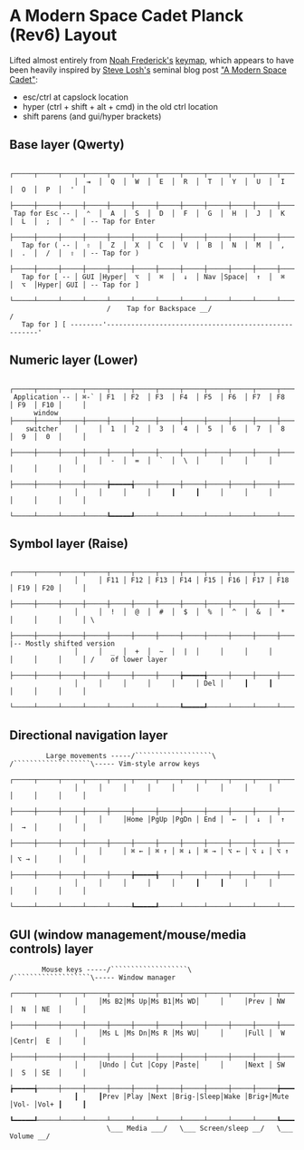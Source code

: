 # A Modern Space Cadet Planck (Rev6) Layout

Lifted almost entirely from [Noah Frederick's](https://noahfrederick.com/log/the-planck-keyboard) [keymap](https://github.com/noahfrederick/qmk-keymaps), which appears to have been heavily inspired by [Steve Losh's](https://stevelosh.com) seminal blog post ["A Modern Space Cadet"](https://stevelosh.com/blog/2012/10/a-modern-space-cadet/):

- esc/ctrl at capslock location
- hyper (ctrl + shift + alt + cmd) in the old ctrl location
- shift parens (and gui/hyper brackets)

## Base layer (Qwerty)

                    ┌─────┬─────┬─────┬─────┬─────┬─────┬─────┬─────┬─────┬─────┬─────┬─────┐
                    │  ⇥  │  Q  │  W  │  E  │  R  │  T  │  Y  │  U  │  I  │  O  │  P  │  '  │
                    ├─────┼─────┼─────┼─────┼─────┼─────┼─────┼─────┼─────┼─────┼─────┼─────┤
     Tap for Esc -- │  ⌃  │  A  │  S  │  D  │  F  │  G  │  H  │  J  │  K  │  L  │  ;  │  ⌃  │ -- Tap for Enter
                    ├─────┼─────┼─────┼─────┼─────┼─────┼─────┼─────┼─────┼─────┼─────┼─────┤
       Tap for ( -- │  ⇧  │  Z  │  X  │  C  │  V  │  B  │  N  │  M  │  ,  │  .  │  /  │  ⇧  │ -- Tap for )
                    ├─────┼─────┼─────┼─────┼─────┼─────┼─────┼─────┼─────┼─────┼─────┼─────┤
       Tap for [ -- │ GUI │Hyper│  ⌥  │  ⌘  │  ↓  │ Nav │Space│  ↑  │  ⌘  │  ⌥  │Hyper│ GUI │ -- Tap for ]
                    └─────┴─────┴─────┴─────┴─────┴─────┴─────┴─────┴─────┴─────┴─────┴─────┘
                            /    Tap for Backspace __/                            /
       Tap for ] [ --------'-----------------------------------------------------'



## Numeric layer (Lower)

                    ┌─────┬─────┬─────┬─────┬─────┬─────┬─────┬─────┬─────┬─────┬─────┬─────┐
     Application -- │ ⌘-` │ F1  │ F2  │ F3  │ F4  │ F5  │ F6  │ F7  │ F8  │ F9  │ F10 │     │
          window    ├─────┼─────┼─────┼─────┼─────┼─────┼─────┼─────┼─────┼─────┼─────┼─────┤
        switcher    │     │  1  │  2  │  3  │  4  │  5  │  6  │  7  │  8  │  9  │  0  │     │
                    ├─────┼─────┼─────┼─────┼─────┼─────┼─────┼─────┼─────┼─────┼─────┼─────┤
                    │     │  -  │  =  │  `  │  \  │     │     │     │     │     │     │     │
                    ├─────┼─────┼─────┼─────╆━━━━━╅─────┼─────┼─────┼─────┼─────┼─────┼─────┤
                    │     │     │     │     ┃     ┃     │     │     │     │     │     │     │
                    └─────┴─────┴─────┴─────┺━━━━━┹─────┴─────┴─────┴─────┴─────┴─────┴─────┘



## Symbol layer (Raise)

                    ┌─────┬─────┬─────┬─────┬─────┬─────┬─────┬─────┬─────┬─────┬─────┬─────┐
                    │     │ F11 │ F12 │ F13 │ F14 │ F15 │ F16 │ F17 │ F18 │ F19 │ F20 │     │
                    ├─────┼─────┼─────┼─────┼─────┼─────┼─────┼─────┼─────┼─────┼─────┼─────┤
                    │     │  !  │  @  │  #  │  $  │  %  │  ^  │  &  │  *  │     │     │     │ \
                    ├─────┼─────┼─────┼─────┼─────┼─────┼─────┼─────┼─────┼─────┼─────┼─────┤  |-- Mostly shifted version
                    │     │  _  │  +  │  ~  │  |  │     │     │     │     │     │     │     │ /    of lower layer
                    ├─────┼─────┼─────┼─────┼─────┼─────┼─────╆━━━━━╅─────┼─────┼─────┼─────┤
                    │     │     │     │     │     │ Del │     ┃     ┃     │     │     │     │
                    └─────┴─────┴─────┴─────┴─────┴─────┴─────┺━━━━━┹─────┴─────┴─────┴─────┘



## Directional navigation layer

             Large movements -----/```````````````````\   /```````````````````\----- Vim-style arrow keys
                    ┌─────┬─────┬─────┬─────┬─────┬─────┬─────┬─────┬─────┬─────┬─────┬─────┐
                    │     │     │     │     │     │     │     │     │     │     │     │     │
                    ├─────┼─────┼─────┼─────┼─────┼─────┼─────┼─────┼─────┼─────┼─────┼─────┤
                    │     │     │Home │PgUp │PgDn │ End │  ←  │  ↓  │  ↑  │  →  │     │     │
                    ├─────┼─────┼─────┼─────┼─────┼─────┼─────┼─────┼─────┼─────┼─────┼─────┤
                    │     │     │ ⌘ ← │ ⌘ ↑ │ ⌘ ↓ │ ⌘ → │ ⌥ ← │ ⌥ ↓ │ ⌥ ↑ │ ⌥ → │     │     │
                    ├─────┼─────┼─────┼─────┼─────╆━━━━━╅─────┼─────┼─────┼─────┼─────┼─────┤
                    │     │     │     │     │     ┃     ┃     │     │     │     │     │     │
                    └─────┴─────┴─────┴─────┴─────┺━━━━━┹─────┴─────┴─────┴─────┴─────┴─────┘



## GUI (window management/mouse/media controls) layer

            Mouse keys -----/```````````````````\               /```````````````````\----- Window manager
                    ┌─────┬─────┬─────┬─────┬─────┬─────┬─────┬─────┬─────┬─────┬─────┬─────┐
                    │     │Ms B2│Ms Up│Ms B1│Ms WD│     │     │Prev │ NW  │  N  │ NE  │     │
                    ├─────┼─────┼─────┼─────┼─────┼─────┼─────┼─────┼─────┼─────┼─────┼─────┤
                    │     │Ms L │Ms Dn│Ms R │Ms WU│     │     │Full │  W  │Centr│  E  │     │
                    ├─────┼─────┼─────┼─────┼─────┼─────┼─────┼─────┼─────┼─────┼─────┼─────┤
                    │     │Undo │ Cut │Copy │Paste│     │     │Next │ SW  │  S  │ SE  │     │
                    ┢━━━━━╅─────┼─────┼─────┼─────┼─────┼─────┼─────┼─────┼─────┼─────╆━━━━━┪
                    ┃     ┃Prev │Play │Next │Brig-│Sleep│Wake │Brig+│Mute │Vol- │Vol+ ┃     ┃
                    ┗━━━━━┹─────┴─────┴─────┴─────┴─────┴─────┴─────┴─────┴─────┴─────┺━━━━━┛
                            \___ Media ___/   \___ Screen/sleep __/   \___ Volume __/

